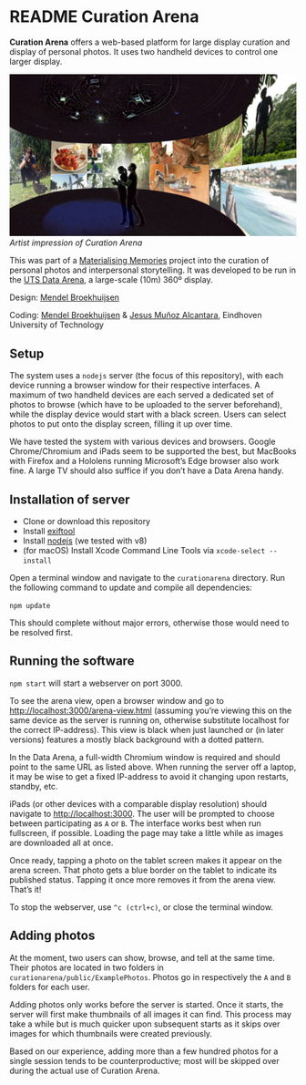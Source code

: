 # README Curation Arena

**Curation Arena** offers a web-based platform for large display curation and display of personal photos. It uses two handheld devices to control one larger display.

![Artist impression of CurationArena in action][image-1]
_Artist impression of Curation Arena_

This was part of a [Materialising Memories][1] project into the curation of personal photos and interpersonal storytelling. It was developed to be run in the [UTS Data Arena][2], a large-scale (10m) 360º display.

Design: [Mendel Broekhuijsen][3]

Coding: [Mendel Broekhuijsen][4] & [Jesus Muñoz Alcantara][5], Eindhoven University of Technology

## Setup
The system uses a `nodejs` server (the focus of this repository), with each device running a browser window for their respective interfaces. A maximum of two handheld devices are each served a dedicated set of photos to browse (which have to be uploaded to the server beforehand), while the display device would start with a black screen. Users can select photos to put onto the display screen, filling it up over time.

We have tested the system with various devices and browsers. Google Chrome/Chromium and iPads seem to be supported the best, but MacBooks with Firefox and a Hololens running Microsoft’s Edge browser also work fine. A large TV should also suffice if you don’t have a Data Arena handy.

## Installation of server
- Clone or download this repository
- Install [exiftool][6]
- Install [nodejs][7] (we tested with v8)
- (for macOS) Install Xcode Command Line Tools via `xcode-select --install`

Open a terminal window and navigate to the `curationarena` directory. Run the following command to update and compile all dependencies:

`npm update`

This should complete without major errors, otherwise those would need to be resolved first.

## Running the software
`npm start` will start a webserver on port 3000.

To see the arena view, open a browser window and go to [http://localhost:3000/arena-view.html][8] (assuming you’re viewing this on the same device as the server is running on, otherwise substitute localhost for the correct IP-address). This view is black when just launched or (in later versions) features a mostly black background with a dotted pattern.

In the Data Arena, a full-width Chromium window is required and should point to the same URL as listed above. When running the server off a laptop, it may be wise to get a fixed IP-address to avoid it changing upon restarts, standby, etc.

iPads (or other devices with a comparable display resolution) should navigate to [http://localhost:3000][9]. The user will be prompted to choose between participating as `A` or `B`. The interface works best when run fullscreen, if possible. Loading the page may take a little while as images are downloaded all at once.

Once ready, tapping a photo on the tablet screen makes it appear on the arena screen. That photo gets a blue border on the tablet to indicate its published status. Tapping it once more removes it from the arena view. That’s it!

To stop the webserver, use `^c (ctrl+c)`, or close the terminal window.

## Adding photos
At the moment, two users can show, browse, and tell at the same time. Their photos are located in two folders in `curationarena/public/ExamplePhotos`. Photos go in respectively the `A` and `B` folders for each user.

Adding photos only works before the server is started. Once it starts, the server will first make thumbnails of all images it can find. This process may take a while but is much quicker upon subsequent starts as it skips over images for which thumbnails were created previously.

Based on our experience, adding more than a few hundred photos for a single session tends to be counterproductive; most will be skipped over during the actual use of Curation Arena.

[1]:	http://www.materialisingmemories.com/
[2]:	https://www.uts.edu.au/partners-and-community/data-arena/overview
[3]:	http://www.mendeldesign.nl/
[4]:	http://www.mendeldesign.nl/
[5]:	http://agoagouanco.com/
[6]:	https://sno.phy.queensu.ca/~phil/exiftool/index.html
[7]:	https://nodejs.org/en/
[8]:	http://localhost:3000/arena-view.html
[9]:	http://localhost:3000

[image-1]:	Curation-Arena-Impression.png